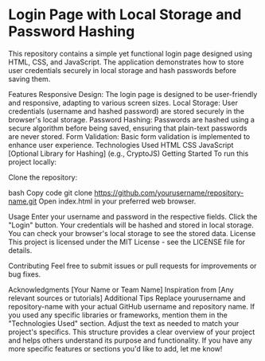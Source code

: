 
# Login Page with Local Storage and Password Hashing
This repository contains a simple yet functional login page designed using HTML, CSS, and JavaScript. The application demonstrates how to store user credentials securely in local storage and hash passwords before saving them.

Features
Responsive Design: The login page is designed to be user-friendly and responsive, adapting to various screen sizes.
Local Storage: User credentials (username and hashed password) are stored securely in the browser's local storage.
Password Hashing: Passwords are hashed using a secure algorithm before being saved, ensuring that plain-text passwords are never stored.
Form Validation: Basic form validation is implemented to enhance user experience.
Technologies Used
HTML
CSS
JavaScript
[Optional Library for Hashing] (e.g., CryptoJS)
Getting Started
To run this project locally:

Clone the repository:

bash
Copy code
git clone https://github.com/yourusername/repository-name.git
Open index.html in your preferred web browser.

Usage
Enter your username and password in the respective fields.
Click the "Login" button. Your credentials will be hashed and stored in local storage.
You can check your browser's local storage to see the stored data.
License
This project is licensed under the MIT License - see the LICENSE file for details.

Contributing
Feel free to submit issues or pull requests for improvements or bug fixes.

Acknowledgments
[Your Name or Team Name]
Inspiration from [Any relevant sources or tutorials]
Additional Tips
Replace yourusername and repository-name with your actual GitHub username and repository name.
If you used any specific libraries or frameworks, mention them in the "Technologies Used" section.
Adjust the text as needed to match your project's specifics.
This structure provides a clear overview of your project and helps others understand its purpose and functionality. If you have any more specific features or sections you'd like to add, let me know!
